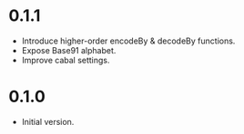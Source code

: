 
0.1.1
=====

 - Introduce higher-order encodeBy & decodeBy functions.
 - Expose Base91 alphabet.
 - Improve cabal settings.

0.1.0
=====

 - Initial version.
